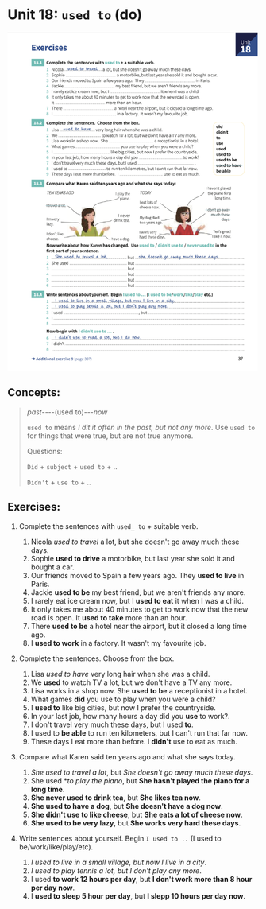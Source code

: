 # Unit 18: `used to` (do)

![Sheet](images/unit_18-used_to.png)

## Concepts:
> _past_----(used to)---_now_
>
> `used to` means _I dit it often in the past, but not any more_.
> Use `used to` for things that were true, but are not true anymore.
>
> Questions:
>
> `Did` + `subject` + `used to` + .. 
>
> `Didn't` + `use to` + ..

## Exercises:

1. Complete the sentences with `used_ to` + suitable verb.

    1. Nicola _used to travel_ a lot, but she doesn't go away much these days.
    2. Sophie **used to drive** a motorbike, but last year she sold it and bought a car.
    3. Our friends moved to Spain a few years ago. They **used to live** in Paris.
    4. Jackie **used to be** my best friend, but we aren't friends any more.
    5. I rarely eat ice cream now, but I **used to eat** it when I was a child.
    6. It only takes me about 40 minutes to get to work now that the new road is open. It **used to take** more than an hour.
    7. There **used to be** a hotel near the airport, but it closed a long time ago.
    8. I **used to work** in a factory. It wasn't my favourite job.

2. Complete the sentences. Choose from the box.

    1. Lisa _used to have_ very long hair when she was a child.
    2. We **used** to watch TV a lot, but we don't have a TV any more.
    3. Lisa works in a shop now. She **used to be** a receptionist in a hotel.
    4. What games **did** you use to play when you were a child?
    5. I **used to** like big cities, but now I prefer the countryside.
    6. In your last job, how many hours a day did you **use** to work?.
    7. I don't travel very much these days, but I used **to**.
    8. I used to **be able** to run ten kilometers, but I can't run that far now.
    9. These days I eat more than before. I **didn't** use to eat as much.

3. Compare what Karen said ten years ago and what she says today.

    1. _She used to travel a lot_, but _She doesn't go away much these days_.
    2. She used **to play the piano*, but **She hasn't played the piano for a long time**.
    3. **She never used to drink tea**, but **She likes tea now**.
    4. **She used to have a dog**, but **She doesn't have a dog now**.
    5. **She didn't use to like cheese**, but **She eats a lot of cheese now**.
    6. **She used to be very lazy**, but **She works very hard these days**.

4. Write sentences about yourself. Begin `I used to ..` (I used to be/work/like/play/etc).

    1. _I used to live in a small village, but now I live in a city_.
    2. _I used to play tennis a lot, but I don't play any more_.
    3. I used **to work 12 hours per day**, but **I don't work more than 8 hour per day now**.
    4. I **used to sleep 5 hour per day**, but **I slepp 10 hours per day now**.